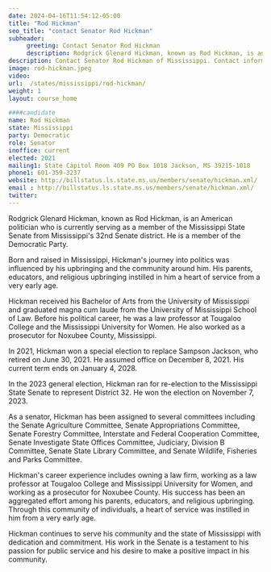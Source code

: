 ```yaml
---
date: 2024-04-16T11:54:12-05:00
title: "Rod Hickman"
seo_title: "contact Senator Rod Hickman"
subheader:
     greeting: Contact Senator Rod Hickman
     description: Rodgrick Glenard Hickman, known as Rod Hickman, is an American politician who is currently serving as a member of the Mississippi State Senate from Mississippi's 32nd Senate district. He is a member of the Democratic Party.
description: Contact Senator Rod Hickman of Mississippi. Contact information for Rod Hickman includes email address, phone number, and mailing address.
image: rod-hickman.jpeg
video:
url:  /states/mississippi/rod-hickman/
weight: 1
layout: course_home

####candidate
name: Rod Hickman
state: Mississippi
party: Democratic
role: Senator
inoffice: current
elected: 2021
mailing1: State Capitol Room 409 PO Box 1018 Jackson, MS 39215-1018
phone1: 601-359-3237
website: http://billstatus.ls.state.ms.us/members/senate/hickman.xml/
email : http://billstatus.ls.state.ms.us/members/senate/hickman.xml/
twitter:
---
```


Rodgrick Glenard Hickman, known as Rod Hickman, is an American politician who is currently serving as a member of the Mississippi State Senate from Mississippi's 32nd Senate district. He is a member of the Democratic Party.

Born and raised in Mississippi, Hickman's journey into politics was influenced by his upbringing and the community around him. His parents, educators, and religious upbringing instilled in him a heart of service from a very early age.

Hickman received his Bachelor of Arts from the University of Mississippi and graduated magna cum laude from the University of Mississippi School of Law. Before his political career, he was a law professor at Tougaloo College and the Mississippi University for Women. He also worked as a prosecutor for Noxubee County, Mississippi.

In 2021, Hickman won a special election to replace Sampson Jackson, who retired on June 30, 2021. He assumed office on December 8, 2021. His current term ends on January 4, 2028.

In the 2023 general election, Hickman ran for re-election to the Mississippi State Senate to represent District 32. He won the election on November 7, 2023.

As a senator, Hickman has been assigned to several committees including the Senate Agriculture Committee, Senate Appropriations Committee, Senate Forestry Committee, Interstate and Federal Cooperation Committee, Senate Investigate State Offices Committee, Judiciary, Division B Committee, Senate State Library Committee, and Senate Wildlife, Fisheries and Parks Committee.

Hickman's career experience includes owning a law firm, working as a law professor at Tougaloo College and Mississippi University for Women, and working as a prosecutor for Noxubee County. His success has been an aggregated effort among his parents, educators, and religious upbringing. Through this community of individuals, a heart of service was instilled in him from a very early age.

Hickman continues to serve his community and the state of Mississippi with dedication and commitment. His work in the Senate is a testament to his passion for public service and his desire to make a positive impact in his community.
